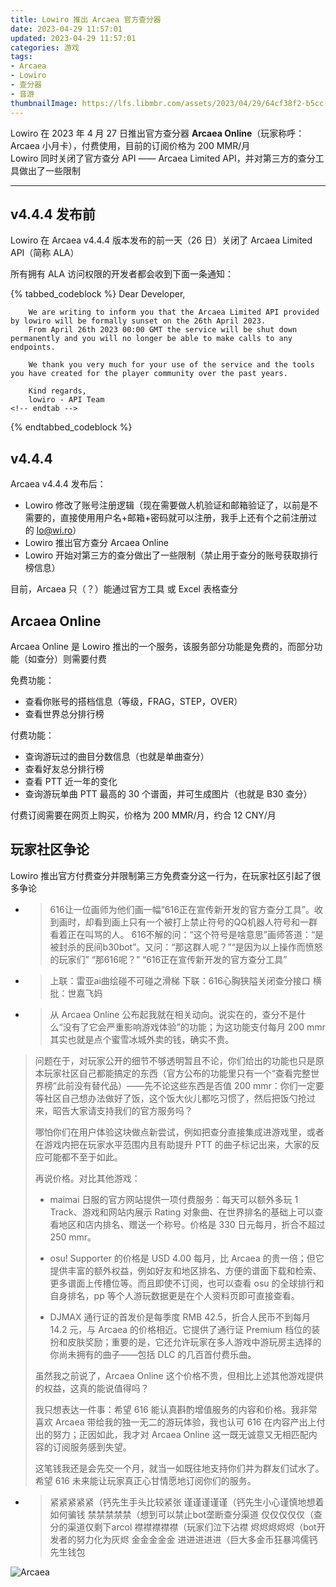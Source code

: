 ```yaml
---
title: Lowiro 推出 Arcaea 官方查分器
date: 2023-04-29 11:57:01
updated: 2023-04-29 11:57:01
categories: 游戏
tags:
- Arcaea
- Lowiro
- 查分器
- 音游
thumbnailImage: https://lfs.libmbr.com/assets/2023/04/29/64cf38f2-b5cc-4bcc-8f4d-6d0db2e4c93a.webp
---
```

Lowiro 在 2023 年 4 月 27 日推出官方查分器 **Arcaea Online**（玩家称呼：Arcaea 小月卡），付费使用，目前的订阅价格为 200 MMR/月  
Lowiro 同时关闭了官方查分 API —— Arcaea Limited API，并对第三方的查分工具做出了一些限制  

<!-- more -->
---
## v4.4.4 发布前
Lowiro 在 Arcaea v4.4.4 版本发布的前一天（26 日）关闭了 Arcaea Limited API（简称 ALA）  

所有拥有 ALA 访问权限的开发者都会收到下面一条通知：  

{% tabbed_codeblock %}
    <!-- tab txt -->
        Dear Developer,

        We are writing to inform you that the Arcaea Limited API provided by lowiro will be formally sunset on the 26th April 2023.
        From April 26th 2023 00:00 GMT the service will be shut down permanently and you will no longer be able to make calls to any endpoints.

        We thank you very much for your use of the service and the tools you have created for the player community over the past years.

        Kind regards,
        lowiro - API Team
    <!-- endtab -->
{% endtabbed_codeblock %}

## v4.4.4
Arcaea v4.4.4 发布后：
- Lowiro 修改了账号注册逻辑（现在需要做人机验证和邮箱验证了，以前是不需要的，直接使用用户名+邮箱+密码就可以注册，我手上还有个之前注册过的 lo@wi.ro）  
- Lowiro 推出官方查分 Arcaea Online
- Lowiro 开始对第三方的查分做出了一些限制（禁止用于查分的账号获取排行榜信息）

目前，Arcaea 只（？）能通过官方工具 或 Excel 表格查分

## Arcaea Online
Arcaea Online 是 Lowiro 推出的一个服务，该服务部分功能是免费的，而部分功能（如查分）则需要付费  

免费功能：
- 查看你账号的搭档信息（等级，FRAG，STEP，OVER）
- 查看世界总分排行榜

付费功能：
- 查询游玩过的曲目分数信息（也就是单曲查分）
- 查看好友总分排行榜
- 查看 PTT 近一年的变化
- 查询游玩单曲 PTT 最高的 30 个谱面，并可生成图片（也就是 B30 查分）

付费订阅需要在网页上购买，价格为 200 MMR/月，约合 12 CNY/月  

## 玩家社区争论
Lowiro 推出官方付费查分并限制第三方免费查分这一行为，在玩家社区引起了很多争论  

- > 616让一位画师为他们画一幅“616正在宣传新开发的官方查分工具”。收到画时，却看到画上只有一个被打上禁止符号的QQ机器人符号和一群看着正在叫骂的人。
616不解的问：“这个符号是啥意思”画师答道：“是被封杀的民间b30bot”。又问：“那这群人呢？”“是因为以上操作而愤怒的玩家们”
“那616呢？”
“616正在宣传新开发的官方查分工具”

- > 上联：雷亚ai曲绘碰不可碰之滑梯
下联：616心胸狭隘关闭查分接口
横批：世嘉飞妈

- > 从 Arcaea Online 公布起我就在相关动向。说实在的，查分不是什么“没有了它会严重影响游戏体验”的功能；为这功能支付每月 200 mmr 其实也就是点个蜜雪冰城外卖的钱，确实不贵。
> 
> 问题在于，对玩家公开的细节不够透明暂且不论，你们给出的功能也只是原本玩家社区自己都能搞定的东西（官方公布的功能里只有一个“查看完整世界榜”此前没有替代品）——先不论这些东西是否值 200 mmr：你们一定要等社区自己想办法做好了饭，这个饭大伙儿都吃习惯了，然后把饭勺抢过来，昭告大家请支持我们的官方服务吗？
> 
> 哪怕你们在用户体验这块做点新尝试，例如把查分直接集成进游戏里，或者在游戏内把在玩家水平范围内且有助提升 PTT 的曲子标记出来，大家的反应可能都不至于如此。
> 
> 再说价格。对比其他游戏：
> 
> - maimai 日服的官方网站提供一项付费服务：每天可以额外多玩 1 Track、游戏和网站内展示 Rating 对象曲、在世界排名的基础上可以查看地区和店内排名、赠送一个称号。价格是 330 日元每月，折合不超过 250 mmr。
> 
> - osu! Supporter 的价格是 USD 4.00 每月，比 Arcaea 的贵一倍；但它提供丰富的额外权益，例如好友和地区排名、方便的谱面下载和检索、更多谱面上传槽位等。而且即使不订阅，也可以查看 osu 的全球排行和自身排名，pp 等个人游玩数据更是在个人资料页即可直接查看。
> 
> - DJMAX 通行证的首发价是每季度 RMB 42.5，折合人民币不到每月 14.2 元，与 Arcaea 的价格相近。它提供了通行证 Premium 档位的装扮和皮肤奖励；重要的是，它还允许玩家在多人游戏中游玩房主选择的你尚未拥有的曲子——包括 DLC 的几百首付费乐曲。
> 
> 虽然我之前说了，Arcaea Online 这个价格不贵，但相比上述其他游戏提供的权益，这真的能说值得吗？
> 
> 我只想表达一件事：希望 616 能认真斟酌增值服务的内容和价格。我非常喜欢 Arcaea 带给我的独一无二的游玩体验，我也认可 616 在内容产出上付出的努力；正因如此，我才对 Arcaea Online 这一既无诚意又无相匹配内容的订阅服务感到失望。
> 
> 这笔钱我还是会先交一个月，就当一如既往地支持你们并为群友们试水了。希望 616 未来能让玩家真正心甘情愿地订阅你们的服务。

- > 紧紧紧紧紧（钙先生手头比较紧张
谨谨谨谨谨（钙先生小心谨慎地想着如何骗钱
禁禁禁禁禁（想到可以禁止bot垄断查分渠道
仅仅仅仅仅（查分的渠道仅剩下arcol
襟襟襟襟襟（玩家们泣下沾襟
烬烬烬烬烬（bot开发者的努力化为灰烬
金金金金金
进进进进进（巨大多金币狂暴鸿儒钙先生钱包

![Arcaea](https://lfs.libmbr.com/assets/2023/04/29/64cf38f2-b5cc-4bcc-8f4d-6d0db2e4c93a.webp)
